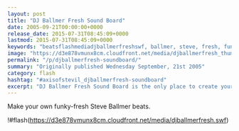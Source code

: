 ```yaml
---
layout: post
title: "DJ Ballmer Fresh Sound Board"
date: 2005-09-21T00:00:00+0000
release_date: 2015-07-31T08:45:09+0000
lastmod: 2015-07-31T08:45:09+0000
keywords: "beatsflashmediadjballmerfreshswf, ballmer, steve, fresh, funky"
image: "https://d3e878vmunx8cm.cloudfront.net/media/djballmerfresh_thumb.png"
permalink: "/p/djballmerfresh-soundboard/"
summary: "Originally published Wednesday September, 21st 2005"
category: flash
hashtag: "#axisofstevil_djballmerfresh-soundboard"
excerpt: "DJ Ballmer Fresh Sound Board is the only place to create your own funky-fresh beats with Steve Ballmer."
---
```


Make your own funky-fresh Steve Ballmer beats.

!#flash(https://d3e878vmunx8cm.cloudfront.net/media/djballmerfresh.swf)

